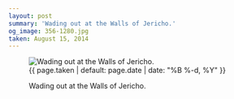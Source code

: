```yaml
---
layout: post
summary: 'Wading out at the Walls of Jericho.'
og_image: 356-1280.jpg
taken: August 15, 2014
---
```


<figure class="post">
 <img alt="Wading out at the Walls of Jericho." sizes="(min-width: 700px) 50vw, calc(100vw - 2rem)" src="{{ site.assets_url }}/356-640.jpg" srcset="{{ site.assets_url }}/356-1280.jpg 1280w, {{ site.assets_url }}/356-960.jpg 960w, {{ site.assets_url }}/356-640.jpg 640w, {{ site.assets_url }}/356-320.jpg 320w"/>
 <figcaption>
  <time>
   {{ page.taken | default: page.date | date: "%B %-d, %Y" }}
  </time>
  <p>
   Wading out at the Walls of Jericho.
  </p>
 </figcaption>
</figure>
